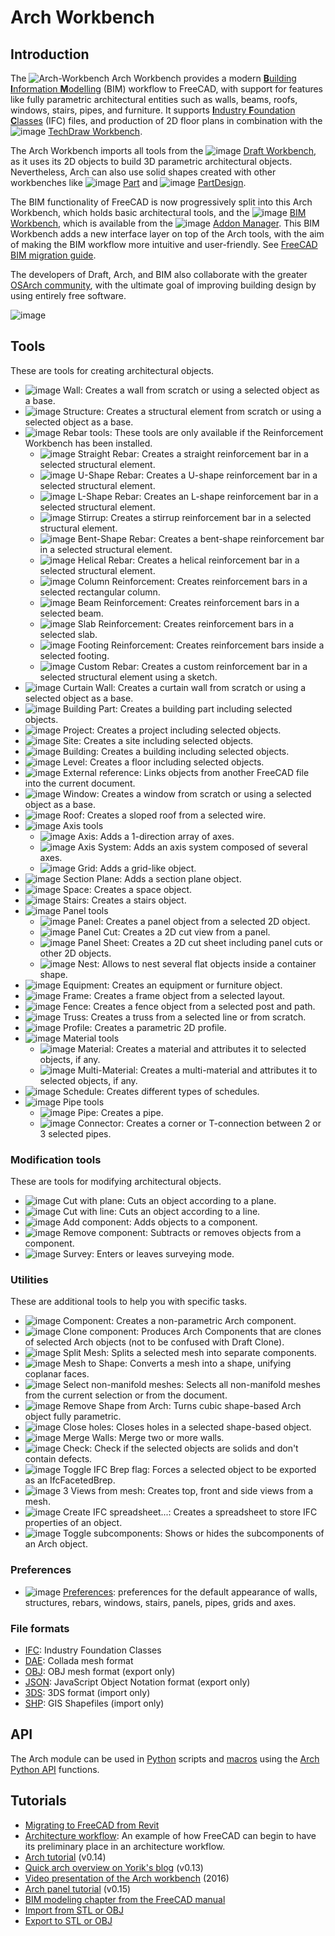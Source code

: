 # Arch Workbench

## Introduction

The ![Arch-Workbench](https://github.com/FreeCAD/FreeCAD-documentation-docusaurus/assets/100439627/4c866953-d6f1-487d-9adf-b0686f135acf) Arch Workbench provides a modern [**B**uilding **I**nformation **M**odelling](http://en.wikipedia.org/wiki/Building_Information_Modeling) (BIM) workflow to FreeCAD, with support for features like fully parametric architectural entities such as walls, beams, roofs, windows, stairs, pipes, and furniture. It supports [**I**ndustry **F**oundation **C**lasses](https://github.com/FreeCAD/FreeCAD-documentation-docusaurus/blob/main/src/pages/workbenches/arch-ifc.md) (IFC) files, and production of 2D floor plans in combination with the ![image](https://github.com/FreeCAD/FreeCAD-documentation-docusaurus/assets/100439627/44a4ccdf-bee2-455e-88c0-b07d8514e1b4)
 [TechDraw Workbench](docs\workbenches\techdraw.md).

The Arch Workbench imports all tools from the ![image](https://github.com/FreeCAD/FreeCAD-documentation-docusaurus/assets/100439627/ff077e19-016d-4c8e-bd3a-2b4e1acc355a) [Draft Workbench](docs\workbenches\draft.md), as it uses its 2D objects to build 3D parametric architectural objects. Nevertheless, Arch can also use solid shapes created with other workbenches like ![image](https://github.com/FreeCAD/FreeCAD-documentation-docusaurus/assets/100439627/028a5b15-4e61-4a62-aeb5-7585d1f06cbe)
[Part](docs\workbenches\part.md) and ![image](https://github.com/FreeCAD/FreeCAD-documentation-docusaurus/assets/100439627/56be3f73-55b1-4edb-aeba-1cbb6e72b157) [PartDesign](docs\workbenches\part-design.md).

The BIM functionality of FreeCAD is now progressively split into this Arch Workbench, which holds basic architectural tools, and the ![image](https://github.com/FreeCAD/FreeCAD-documentation-docusaurus/assets/100439627/b6c3b0bc-e1e2-434d-9a29-db571b8e3b40) [BIM Workbench](https://wiki.freecad.org/BIM_Workbench), which is available from the ![image](https://github.com/FreeCAD/FreeCAD-documentation-docusaurus/assets/100439627/c547761c-5283-4fcf-8e87-3bdb84912e52) [Addon Manager](https://github.com/FreeCAD/FreeCAD-documentation-docusaurus/blob/main/src/pages/std-addonMgr.md). This BIM Workbench adds a new interface layer on top of the Arch tools, with the aim of making the BIM workflow more intuitive and user-friendly. See [FreeCAD BIM migration guide](https://yorik.uncreated.net/blog/2020-010-freecad-bim-guide).

The developers of Draft, Arch, and BIM also collaborate with the greater [OSArch community](https://osarch.org/), with the ultimate goal of improving building design by using entirely free software.

![image](https://github.com/FreeCAD/FreeCAD-documentation-docusaurus/assets/100439627/49d6512a-4ec0-4141-9a4f-3497641de6bc)  

## Tools

These are tools for creating architectural objects.

- ![image](https://github.com/FreeCAD/FreeCAD-documentation-docusaurus/assets/100439627/ba323bb1-ea1f-4b29-b67b-4491aa4b7444) Wall: Creates a wall from scratch or using a selected object as a base.
- ![image](https://github.com/FreeCAD/FreeCAD-documentation-docusaurus/assets/100439627/85e212c6-2a8e-4f6d-a469-60cfcdc5126a) Structure: Creates a structural element from scratch or using a selected object as a base.
- ![image](https://github.com/FreeCAD/FreeCAD-documentation-docusaurus/assets/100439627/3a422b82-e941-43a1-a39f-d74fe267e60b) Rebar tools: These tools are only available if the Reinforcement Workbench has been installed.
  - ![image](https://github.com/FreeCAD/FreeCAD-documentation-docusaurus/assets/100439627/a5bd2f2f-ef90-44c7-88b4-a14fe67f5411) Straight Rebar: Creates a straight reinforcement bar in a selected structural element.
  - ![image](https://github.com/FreeCAD/FreeCAD-documentation-docusaurus/assets/100439627/f1e931ee-9e86-4e44-a873-8b5080ebe12d) U-Shape Rebar: Creates a U-shape reinforcement bar in a selected structural element.
  - ![image](https://github.com/FreeCAD/FreeCAD-documentation-docusaurus/assets/100439627/3f3414a8-3c3a-4a85-89ea-d7deef8d9bac) L-Shape Rebar: Creates an L-shape reinforcement bar in a selected structural element.
  - ![image](https://github.com/FreeCAD/FreeCAD-documentation-docusaurus/assets/100439627/b2e9a9df-99bc-4ca8-baf4-014fd73b0f55) Stirrup: Creates a stirrup reinforcement bar in a selected structural element.
  - ![image](https://github.com/FreeCAD/FreeCAD-documentation-docusaurus/assets/100439627/8fa0b0f9-87c4-4e2e-9551-3bc75476e137) Bent-Shape Rebar: Creates a bent-shape reinforcement bar in a selected structural element.
  - ![image](https://github.com/FreeCAD/FreeCAD-documentation-docusaurus/assets/100439627/9b51f41c-9baa-43e3-af16-575d8ce81e6a) Helical Rebar: Creates a helical reinforcement bar in a selected structural element.
  - ![image](https://github.com/FreeCAD/FreeCAD-documentation-docusaurus/assets/100439627/032cc31b-71c3-49fb-8115-241475e6dbff) Column Reinforcement: Creates reinforcement bars in a selected rectangular column.
  - ![image](https://github.com/FreeCAD/FreeCAD-documentation-docusaurus/assets/100439627/03e7c0eb-6cbf-4534-b271-c7badb6769f5) Beam Reinforcement: Creates reinforcement bars in a selected beam.
  - ![image](https://github.com/FreeCAD/FreeCAD-documentation-docusaurus/assets/100439627/53ae1981-3386-4f2a-9321-a18e6609e894) Slab Reinforcement: Creates reinforcement bars in a selected slab.
  - ![image](https://github.com/FreeCAD/FreeCAD-documentation-docusaurus/assets/100439627/e6be62de-06cd-4879-967f-c60f75bc9681) Footing Reinforcement: Creates reinforcement bars inside a selected footing.
  - ![image](https://github.com/FreeCAD/FreeCAD-documentation-docusaurus/assets/100439627/6f808878-7418-4902-80eb-82b1b35f1a8b) Custom Rebar: Creates a custom reinforcement bar in a selected structural element using a sketch.
- ![image](https://github.com/FreeCAD/FreeCAD-documentation-docusaurus/assets/100439627/597e506c-a3d7-4725-8f04-e1e352fe29d8) Curtain Wall: Creates a curtain wall from scratch or using a selected object as a base.
- ![image](https://github.com/FreeCAD/FreeCAD-documentation-docusaurus/assets/100439627/a8dab72e-ec59-485c-b181-19480a3aea33) Building Part: Creates a building part including selected objects.
- ![image](https://github.com/FreeCAD/FreeCAD-documentation-docusaurus/assets/100439627/efc96ab3-9e46-44d6-aa39-2d73b0502f8e) Project: Creates a project including selected objects.
- ![image](https://github.com/FreeCAD/FreeCAD-documentation-docusaurus/assets/100439627/a19687e4-e3f8-4e38-9501-05f43865a898) Site: Creates a site including selected objects.
- ![image](https://github.com/FreeCAD/FreeCAD-documentation-docusaurus/assets/100439627/9a30d863-e0fc-4085-9d91-af163b7f5406) Building: Creates a building including selected objects.
- ![image](https://github.com/FreeCAD/FreeCAD-documentation-docusaurus/assets/100439627/a2fd9dfd-7fdf-4b20-801f-78c7e6adebaa) Level: Creates a floor including selected objects.
- ![image](https://github.com/FreeCAD/FreeCAD-documentation-docusaurus/assets/100439627/952544af-e7b0-4be1-9025-cfd62ef76ad8) External reference: Links objects from another FreeCAD file into the current document.
- ![image](https://github.com/FreeCAD/FreeCAD-documentation-docusaurus/assets/100439627/9a463af1-741c-4dad-a30d-c31170f65d67) Window: Creates a window from scratch or using a selected object as a base.
- ![image](https://github.com/FreeCAD/FreeCAD-documentation-docusaurus/assets/100439627/414e1a96-0bfb-4431-b79b-c2aa5ed3e382) Roof: Creates a sloped roof from a selected wire.
- ![image](https://github.com/FreeCAD/FreeCAD-documentation-docusaurus/assets/100439627/fe05dc43-d283-4089-b661-02573b78a0f3) Axis tools
  - ![image](https://github.com/FreeCAD/FreeCAD-documentation-docusaurus/assets/100439627/ed535cd9-394d-450e-bc40-d29735b916c7) Axis: Adds a 1-direction array of axes.
  - ![image](https://github.com/FreeCAD/FreeCAD-documentation-docusaurus/assets/100439627/e2dc2d2e-8eac-4836-8b75-3b3bb0cf7755) Axis System: Adds an axis system composed of several axes.
  - ![image](https://github.com/FreeCAD/FreeCAD-documentation-docusaurus/assets/100439627/e875d21e-b63e-4d4c-8e4f-999448af4c0f) Grid: Adds a grid-like object.
- ![image](https://github.com/FreeCAD/FreeCAD-documentation-docusaurus/assets/100439627/85cf2f86-e811-4959-a82d-eeb2f9fa27c9) Section Plane: Adds a section plane object.
- ![image](https://github.com/FreeCAD/FreeCAD-documentation-docusaurus/assets/100439627/c2c43f33-066e-47c2-a2e6-b16b589fb794) Space: Creates a space object.
- ![image](https://github.com/FreeCAD/FreeCAD-documentation-docusaurus/assets/100439627/41ca93e9-30e3-46c1-b04e-8725fa7a4280) Stairs: Creates a stairs object.
- ![image](https://github.com/FreeCAD/FreeCAD-documentation-docusaurus/assets/100439627/f7de9cd7-2cc5-49a2-ba4d-d9226ca1e533) Panel tools
  - ![image](https://github.com/FreeCAD/FreeCAD-documentation-docusaurus/assets/100439627/2d19afe9-c2de-4c63-974f-467b337aacba) Panel: Creates a panel object from a selected 2D object.
  - ![image](https://github.com/FreeCAD/FreeCAD-documentation-docusaurus/assets/100439627/ab436758-67d6-4252-bcf7-aba2789e1a72) Panel Cut: Creates a 2D cut view from a panel.
  - ![image](https://github.com/FreeCAD/FreeCAD-documentation-docusaurus/assets/100439627/6b5bbac7-8259-41ec-b777-f6d35ac90921) Panel Sheet: Creates a 2D cut sheet including panel cuts or other 2D objects.
  - ![image](https://github.com/FreeCAD/FreeCAD-documentation-docusaurus/assets/100439627/4127b249-dc2b-4c45-bdf4-166bc1d4718c) Nest: Allows to nest several flat objects inside a container shape.
- ![image](https://github.com/FreeCAD/FreeCAD-documentation-docusaurus/assets/100439627/b52c8c3f-a252-4e81-bccc-a53f7311b6ac) Equipment: Creates an equipment or furniture object.
- ![image](https://github.com/FreeCAD/FreeCAD-documentation-docusaurus/assets/100439627/beb9ecf4-f8f7-49b2-a77d-fc712e538445) Frame: Creates a frame object from a selected layout.
- ![image](https://github.com/FreeCAD/FreeCAD-documentation-docusaurus/assets/100439627/923652dd-bd1c-4afc-af49-df4375e50e6e) Fence: Creates a fence object from a selected post and path.
- ![image](https://github.com/FreeCAD/FreeCAD-documentation-docusaurus/assets/100439627/687689e0-09f3-477d-96c3-93124435bd9b) Truss: Creates a truss from a selected line or from scratch.
- ![image](https://github.com/FreeCAD/FreeCAD-documentation-docusaurus/assets/100439627/12a785a4-5dcb-4968-bb91-90b72674fcf7) Profile: Creates a parametric 2D profile.
- ![image](https://github.com/FreeCAD/FreeCAD-documentation-docusaurus/assets/100439627/9adefc62-a022-457c-ac92-5ac4a466bb50) Material tools
  - ![image](https://github.com/FreeCAD/FreeCAD-documentation-docusaurus/assets/100439627/3d07ff7d-a85b-4b40-8c5a-f77ba1b85b25) Material: Creates a material and attributes it to selected objects, if any.
  - ![image](https://github.com/FreeCAD/FreeCAD-documentation-docusaurus/assets/100439627/343230c0-9a3a-4d6c-8bc8-b13787dfed64) Multi-Material: Creates a multi-material and attributes it to selected objects, if any.
- ![image](https://github.com/FreeCAD/FreeCAD-documentation-docusaurus/assets/100439627/ef2ec9bd-b09d-4246-acc4-9174d0360794) Schedule: Creates different types of schedules.
- ![image](https://github.com/FreeCAD/FreeCAD-documentation-docusaurus/assets/100439627/cf1dfae3-673b-4722-a81a-29b016bb6d31) Pipe tools
  - ![image](https://github.com/FreeCAD/FreeCAD-documentation-docusaurus/assets/100439627/c5095881-fd60-4a43-ac0e-045e38423628) Pipe: Creates a pipe.
  - ![image](https://github.com/FreeCAD/FreeCAD-documentation-docusaurus/assets/100439627/b46c8b14-93cc-4d09-986c-51c98f67f72d) Connector: Creates a corner or T-connection between 2 or 3 selected pipes.

### Modification tools

These are tools for modifying architectural objects.

- ![image](https://github.com/FreeCAD/FreeCAD-documentation-docusaurus/assets/100439627/1ef623ef-31da-4f8c-b0eb-c9ea0c58e887) Cut with plane: Cuts an object according to a plane.
- ![image](https://github.com/FreeCAD/FreeCAD-documentation-docusaurus/assets/100439627/8be77f60-f71b-4733-a783-21fe26b72e51) Cut with line: Cuts an object according to a line.
- ![image](https://github.com/FreeCAD/FreeCAD-documentation-docusaurus/assets/100439627/c0bc4071-c2ae-477c-8031-7d7583e80854) Add component: Adds objects to a component.
- ![image](https://github.com/FreeCAD/FreeCAD-documentation-docusaurus/assets/100439627/d636d9ff-9fba-4284-8f80-d62c2e125625) Remove component: Subtracts or removes objects from a component.
- ![image](https://github.com/FreeCAD/FreeCAD-documentation-docusaurus/assets/100439627/05126f81-e9a9-4f36-937e-7bb21e679bb1) Survey: Enters or leaves surveying mode.

### Utilities

These are additional tools to help you with specific tasks.

- ![image](https://github.com/FreeCAD/FreeCAD-documentation-docusaurus/assets/100439627/d368b3f5-63f6-47ac-9ed8-747ab276654c) Component: Creates a non-parametric Arch component.
- ![image](https://github.com/FreeCAD/FreeCAD-documentation-docusaurus/assets/100439627/8ac9cfd6-5b6b-450c-aa9c-3cb3132ac3ee) Clone component: Produces Arch Components that are clones of selected Arch objects (not to be confused with Draft Clone).
- ![image](https://github.com/FreeCAD/FreeCAD-documentation-docusaurus/assets/100439627/85e4d866-5a2d-4adf-9ec8-f13c50ebb253) Split Mesh: Splits a selected mesh into separate components.
- ![image](https://github.com/FreeCAD/FreeCAD-documentation-docusaurus/assets/100439627/1fc1bb06-e03d-4413-8a7f-ed82ed2bc186) Mesh to Shape: Converts a mesh into a shape, unifying coplanar faces.
- ![image](https://github.com/FreeCAD/FreeCAD-documentation-docusaurus/assets/100439627/5ea41fc3-fe0d-45be-9588-90c9b99bd322) Select non-manifold meshes: Selects all non-manifold meshes from the current selection or from the document.
- ![image](https://github.com/FreeCAD/FreeCAD-documentation-docusaurus/assets/100439627/9b572e4c-27c6-42e3-850b-0afed12840eb) Remove Shape from Arch: Turns cubic shape-based Arch object fully parametric.
- ![image](https://github.com/FreeCAD/FreeCAD-documentation-docusaurus/assets/100439627/b9bd4628-ef96-404e-8075-f6cbb6a5c791) Close holes: Closes holes in a selected shape-based object.
- ![image](https://github.com/FreeCAD/FreeCAD-documentation-docusaurus/assets/100439627/9329ab6d-b310-45be-96b0-e59a06d868c9) Merge Walls: Merge two or more walls.
- ![image](https://github.com/FreeCAD/FreeCAD-documentation-docusaurus/assets/100439627/a21e5526-7fc5-41ae-b423-663eba792510) Check: Check if the selected objects are solids and don't contain defects.
- ![image](https://github.com/FreeCAD/FreeCAD-documentation-docusaurus/assets/100439627/742754b8-03ce-4488-8988-d8bfe5d7b45d) Toggle IFC Brep flag: Forces a selected object to be exported as an IfcFacetedBrep.
- ![image](https://github.com/FreeCAD/FreeCAD-documentation-docusaurus/assets/100439627/95231af1-b0e0-4255-b313-282a7bb3d3e2) 3 Views from mesh: Creates top, front and side views from a mesh.
- ![image](https://github.com/FreeCAD/FreeCAD-documentation-docusaurus/assets/100439627/3960a841-5886-4cf6-9d7c-658d40dac631) Create IFC spreadsheet...: Creates a spreadsheet to store IFC properties of an object.
- ![image](https://github.com/FreeCAD/FreeCAD-documentation-docusaurus/assets/100439627/f81df809-d1cd-4cf9-8947-65b2bf64cbcc) Toggle subcomponents: Shows or hides the subcomponents of an Arch object.

### Preferences

- ![image](https://github.com/FreeCAD/FreeCAD-documentation-docusaurus/assets/100439627/37cbd046-c8f8-4093-880a-61d14a9dd48e) [Preferences](https://wiki.freecad.org/Arch_Preferences): preferences for the default appearance of walls, structures, rebars, windows, stairs, panels, pipes, grids and axes.

### File formats

- [IFC](https://wiki.freecad.org/Arch_IFC): Industry Foundation Classes
- [DAE](https://wiki.freecad.org/Arch_DAE): Collada mesh format
- [OBJ](https://wiki.freecad.org/Arch_OBJ): OBJ mesh format (export only)
- [JSON](https://wiki.freecad.org/Arch_JSON): JavaScript Object Notation format (export only)
- [3DS](https://wiki.freecad.org/Arch_3DS): 3DS format (import only)
- [SHP](https://wiki.freecad.org/Arch_SHP): GIS Shapefiles (import only)

## API

The Arch module can be used in [Python](https://wiki.freecad.org/Python) scripts and [macros](https://wiki.freecad.org/Macros) using the [Arch Python API](https://wiki.freecad.org/Macros) functions.

## Tutorials

- [Migrating to FreeCAD from Revit](https://wiki.freecad.org/Migrating_to_FreeCAD_from_Revit)
- [Architecture workflow](http://yorik.uncreated.net/guestblog.php?tag=freecad): An example of how FreeCAD can begin to have its preliminary place in an architecture workflow.
- [Arch tutorial](https://wiki.freecad.org/Arch_tutorial) (v0.14)
- [Quick arch overview on Yorik's blog](http://yorik.uncreated.net/guestblog.php?2012=180) (v0.13)
- [Video presentation of the Arch workbench](https://www.youtube.com/watch?v=lTDOeHapv_E) (2016)
- [Arch panel tutorial](https://wiki.freecad.org/Arch_panel_tutorial) (v0.15)
- [BIM modeling chapter from the FreeCAD manual](https://wiki.freecad.org/Manual:BIM_modeling)
- [Import from STL or OBJ](https://wiki.freecad.org/Import_from_STL_or_OBJ)
- [Export to STL or OBJ](https://wiki.freecad.org/Export_to_STL_or_OBJ)
